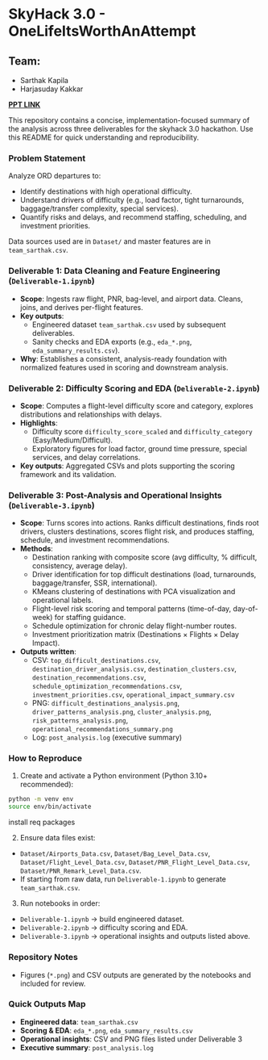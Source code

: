 # SkyHack 3.0 - OneLifeItsWorthAnAttempt 
## Team:
- Sarthak Kapila
- Harjasuday Kakkar

[**PPT LINK**](https://www.canva.com/design/DAG00q5JirM/EYro2KmEsWkqLksX9wSkKQ/edit?utm_content=DAG00q5JirM&utm_campaign=designshare&utm_medium=link2&utm_source=sharebutton)

This repository contains a concise, implementation-focused summary of the analysis across three deliverables for the skyhack 3.0 hackathon. Use this README for quick understanding and reproducibility.

### Problem Statement
Analyze ORD departures to:
- Identify destinations with high operational difficulty.
- Understand drivers of difficulty (e.g., load factor, tight turnarounds, baggage/transfer complexity, special services).
- Quantify risks and delays, and recommend staffing, scheduling, and investment priorities.

Data sources used are in `Dataset/` and master features are in `team_sarthak.csv`.

### Deliverable 1: Data Cleaning and Feature Engineering (`Deliverable-1.ipynb`)
- **Scope**: Ingests raw flight, PNR, bag-level, and airport data. Cleans, joins, and derives per-flight features.
- **Key outputs**:
  - Engineered dataset `team_sarthak.csv` used by subsequent deliverables.
  - Sanity checks and EDA exports (e.g., `eda_*.png`, `eda_summary_results.csv`).
- **Why**: Establishes a consistent, analysis-ready foundation with normalized features used in scoring and downstream analysis.

### Deliverable 2: Difficulty Scoring and EDA (`Deliverable-2.ipynb`)
- **Scope**: Computes a flight-level difficulty score and category, explores distributions and relationships with delays.
- **Highlights**:
  - Difficulty score `difficulty_score_scaled` and `difficulty_category` (Easy/Medium/Difficult).
  - Exploratory figures for load factor, ground time pressure, special services, and delay correlations.
- **Key outputs**: Aggregated CSVs and plots supporting the scoring framework and its validation.

### Deliverable 3: Post-Analysis and Operational Insights (`Deliverable-3.ipynb`)
- **Scope**: Turns scores into actions. Ranks difficult destinations, finds root drivers, clusters destinations, scores flight risk, and produces staffing, schedule, and investment recommendations.
- **Methods**:
  - Destination ranking with composite score (avg difficulty, % difficult, consistency, average delay).
  - Driver identification for top difficult destinations (load, turnarounds, baggage/transfer, SSR, international).
  - KMeans clustering of destinations with PCA visualization and operational labels.
  - Flight-level risk scoring and temporal patterns (time-of-day, day-of-week) for staffing guidance.
  - Schedule optimization for chronic delay flight-number routes.
  - Investment prioritization matrix (Destinations × Flights × Delay Impact).
- **Outputs written**:
  - CSV: `top_difficult_destinations.csv`, `destination_driver_analysis.csv`, `destination_clusters.csv`, `destination_recommendations.csv`, `schedule_optimization_recommendations.csv`, `investment_priorities.csv`, `operational_impact_summary.csv`
  - PNG: `difficult_destinations_analysis.png`, `driver_patterns_analysis.png`, `cluster_analysis.png`, `risk_patterns_analysis.png`, `operational_recommendations_summary.png`
  - Log: `post_analysis.log` (executive summary)

### How to Reproduce
1) Create and activate a Python environment (Python 3.10+ recommended):
```bash
python -m venv env
source env/bin/activate
```
install req packages

2) Ensure data files exist:
- `Dataset/Airports_Data.csv`, `Dataset/Bag_Level_Data.csv`, `Dataset/Flight_Level_Data.csv`, `Dataset/PNR_Flight_Level_Data.csv`, `Dataset/PNR_Remark_Level_Data.csv`.
- If starting from raw data, run `Deliverable-1.ipynb` to generate `team_sarthak.csv`.
3) Run notebooks in order:
- `Deliverable-1.ipynb` → build engineered dataset.
- `Deliverable-2.ipynb` → difficulty scoring and EDA.
- `Deliverable-3.ipynb` → operational insights and outputs listed above.

### Repository Notes
- Figures (`*.png`) and CSV outputs are generated by the notebooks and included for review.

### Quick Outputs Map
- **Engineered data**: `team_sarthak.csv`
- **Scoring & EDA**: `eda_*.png`, `eda_summary_results.csv`
- **Operational insights**: CSV and PNG files listed under Deliverable 3
- **Executive summary**: `post_analysis.log`
